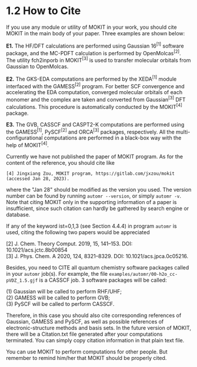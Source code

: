 # 1.2 How to Cite
If you use any module or utility of MOKIT in your work, you should cite MOKIT in the main body of your paper. Three examples are shown below:

**E1.** The HF/DFT calculations are performed using Gaussian 16<sup>[1]</sup>
software package, and the MC-PDFT calculation is performed by OpenMolcas<sup>[2]</sup>.
The utility fch2inporb in MOKIT<sup>[3]</sup> is used to transfer molecular orbitals
from Gaussian to OpenMolcas.

**E2.** The GKS-EDA computations are performed by the XEDA<sup>[1]</sup> module
interfaced with the GAMESS<sup>[2]</sup> program. For better SCF convergence and
accelerating the EDA computation, converged molecular orbitals of each monomer
and the complex are taken and converted from Gaussian<sup>[3]</sup> DFT calculations.
This procedure is automatically conducted by the MOKIT<sup>[4]</sup> package.

**E3.** The GVB, CASSCF and CASPT2-K computations are performed using the GAMESS<sup>[1]</sup>,
PySCF<sup>[2]</sup> and ORCA<sup>[3]</sup> packages, respectively. All the multi-
configurational computations are performed in a black-box way with the help of
MOKIT<sup>[4]</sup>.

Currently we have not published the paper of MOKIT program. As for the content of the reference, you should cite like
```
[4] Jingxiang Zou, MOKIT program, https://gitlab.com/jxzou/mokit (accessed Jan 28, 2023).
```

where the "Jan 28" should be modified as the version you used. The version number can be found by running `automr --version`, or simply `automr -v`. Note that citing MOKIT only in the supporting information of a paper is insufficient, since such citation can hardly be gathered by search engine or database.

If any of the keyword ist=0,1,3 (see Section 4.4.4) in program `automr` is used, citing the following two papers would be appreciated

[2] J. Chem. Theory Comput. 2019, 15, 141–153. DOI: 10.1021/acs.jctc.8b00854  
[3] J. Phys. Chem. A 2020, 124, 8321–8329. DOI: 10.1021/acs.jpca.0c05216.

Besides, you need to CITE all quantum chemistry software packages called in your `automr` job(s). For example, the file `examples/automr/00-h2o_cc-pVDZ_1.5.gjf` is a CASSCF job. 3 software packages will be called:

(1) Gaussian will be called to perform RHF/UHF;  
(2) GAMESS will be called to perform GVB;  
(3) PySCF will be called to perform CASSCF.

Therefore, in this case you should also cite corresponding references of Gaussian, GAMESS and PySCF, as well as possible references of electronic-structure methods and basis sets. In the future version of MOKIT, there will be a Citation.txt file generated after your computations terminated. You can simply copy citation information in that plain text file.

You can use MOKIT to perform computations for other people. But remember to remind him/her that MOKIT should be properly cited.

